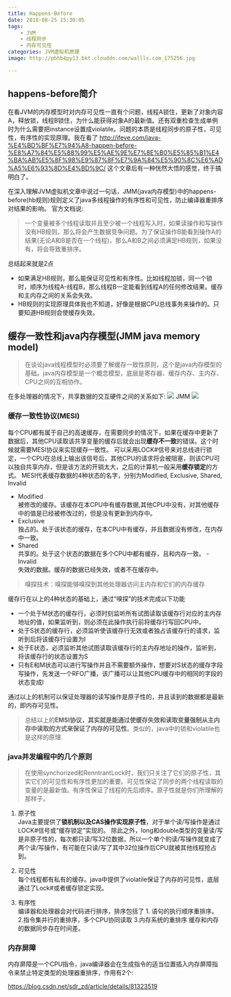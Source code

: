 ```yaml
---
title: Happens-Before
date: 2018-08-25 15:30:05
tags: 
    - JVM
    - 线程同步
    - 内存可见性
categories: JVM虚拟机原理
image: http://pbhb4py13.bkt.clouddn.com/wallls.com_175256.jpg

---
```

## happens-before简介
在看JVM的内存模型时对内存可见性一直有个问题，线程A锁住，更新了对象内容A，释放锁，线程B锁住，为什么能获得对象A的最新值。还有双重检查生成单例时为什么需要把instance设置成violatile。问题的本质是线程同步的原子性，可见性，有序性的实现原理。我在看了
http://ifeve.com/java-%E4%BD%BF%E7%94%A8-happen-before-%E8%A7%84%E5%88%99%E5%AE%9E%E7%8E%B0%E5%85%B1%E4%BA%AB%E5%8F%98%E9%87%8F%E7%9A%84%E5%90%8C%E6%AD%A5%E6%93%8D%E4%BD%9C/ 这个文章后有一种恍然大悟的感觉，终于搞明白了。
<!--more-->
在深入理解JVM虚拟机文章中说过一句话，JMM(java内存模型)中的happens-before(hb规则)规则定义了java多线程操作的有序性和可见性，防止编译器重排序对结果的影响。 官方文档说:

>一个变量被多个线程读取并且至少被一个线程写入时，如果读操作和写操作没有HB规则，那么将会产生数据竞争问题。为了保证操作B能看到操作A的结果(无论A和B是否在一个线程)，那么A和B之间必须满足HB规则，如果没有，将会导致重排序。

总结起来就是2点

* 如果满足HB规则，那么能保证可见性和有序性。比如线程加锁，同一个锁时，顺序为线程A-线程B，那么线程B一定能看到线程A的任何修改结果。缓存和主内存之间的关系会失效。
* HB规则的实现原理具体我也不知道，好像是根据CPU总线事务来操作的。只要知道HB规则会使缓存失效。

## 缓存一致性和java内存模型(JMM java memory model)

> 在谈论java线程模型时必须要了解缓存一致性原则，这个是java内存模型的基础。java内存模型是一个概念模型，底层是寄存器、缓存内存、主内存、CPU之间的互相协作。

在多处理器的情况下，共享数据的交互硬件之间的关系如下:
![](http://pbhb4py13.bkt.clouddn.com/15351845594543.jpg)
JMM
![](http://pbhb4py13.bkt.clouddn.com/15351846294119.jpg)

### 缓存一致性协议(MESI)
每个CPU都有属于自己的高速缓存，在需要同步的情况下，如果在缓存中更新了数据后，其他CPU读取该共享变量的缓存后就会出现**缓存不一致**的错误。这个时候就需要MESI协议来实现缓存一致性。
可以采用LOCK#信号来对总线进行锁定，一个CPU在总线上输出该信号后，其他CPU的请求将会被阻塞，则该CPU可以独自共享内存，但是该方法的开销太大，之后的计算机一般采用**缓存锁定**的方式。
MESI代表缓存数据的4种状态的名字，分别为Modified, Exclusive, Shared, Invalid

- Modified <br />
被修改的缓存。该缓存在本CPU中有缓存数据,其他CPU中没有，对其他缓存中的值是已经被修改过的，但是没有更新到内存中。
- Exclusive <br />
独占的。处于该状态的缓存，在本CPU中有缓存，并且数据没有修改，在内存中一致。
- Shared <br />
共享的。处于这个状态的数据在多个CPU中都有缓存，且和内存一致。
-Invalid <br />
失效的数据。缓存的数据已经失效，或者不在缓存中。

>嗅探技术：嗅探能够嗅探到其他处理器访问主内存和它们的内存缓存

缓存行在以上的4种状态的基础上，通过“嗅探”的技术完成以下功能 

- 一个处于M状态的缓存行，必须时刻监听所有试图读取该缓存行对应的主内存地址的值，如果监听到，则必须在此操作执行前将缓存行写回CPU中。
- 处于S状态的缓存行，必须监听使该缓存行无效或者独占该缓存行的请求，监听到后将该缓存行设置为I
- 处于E状态，必须监听其他试图读取该缓存行的主内存地址的操作，监听到，将该缓存行的状态设置为S
- 只有E和M状态可以进行写操作并且不需要额外操作，想要对S状态的缓存字段写操作，先发送一个RFO广播，该广播可以让其他CPU缓存中的相同的字段的状态变成I

通过以上的机制可以保证处理器的读写操作是原子性的，并且读到的数据都是最新的，即内存可见性。

> 总结以上的**EMSI协议，其实就是能通过使缓存失效和读取变量强制从主内存中读取的方式来保证了内存的可见性**。类似的，java中的锁和violatile也是这样的原理.

### java并发编程中的几个原则
> 在使用synchorized和RenntrantLock时，我们只关注了它们的原子性，其实它们的可见性和有序性更加的重要。可见性保证了同步的两个线程读取的变量的是最新值。有序性保证了线程的先后顺序。原子性就是你们所理解的那样子。

1. 原子性 <br />
Java主要提供了**锁机制以及CAS操作实现原子性**，对于单个读/写操作是通过LOCK#信号或“缓存锁定”实现的。 除此之外，long和double类型的变量读/写是非原子性的，每次都只读/写32位数据，所以一个单个的读/写操作就变成了两个读/写操作，有可能在只读/写了其中32位操作后CPU就被其他线程抢占到。
2. 可见性 <br />
每个线程都有私有的缓存。java中提供了violatile保证了内存的可见性，底层通过了Lock#或者缓存锁定实现。

3. 有序性 <br />
编译器和处理器会对代码进行排序，排序包括了 1. 语句的执行顺序重排序。 2.指令集并行的重排序，多个CPU协同读取 3.内存系统的重排序 缓存和内存的数据同步存在时间差。

### 内存屏障
内存屏障是一个CPU指令，java编译器会在生成指令的适当位置插入内存屏障指令来禁止特定类型的处理器重排序，作用有2个:

https://blog.csdn.net/sdr_zd/article/details/81323519


